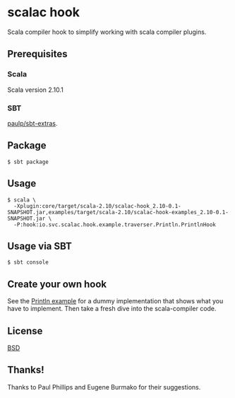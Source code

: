 scalac hook
===========
Scala compiler hook to simplify working with scala compiler plugins.

## Prerequisites

### Scala

Scala version 2.10.1

### SBT

[paulp/sbt-extras](https://github.com/paulp/sbt-extras).

## Package

```
$ sbt package
```

## Usage

```
$ scala \
  -Xplugin:core/target/scala-2.10/scalac-hook_2.10-0.1-SNAPSHOT.jar,examples/target/scala-2.10/scalac-hook-examples_2.10-0.1-SNAPSHOT.jar \
  -P:hook:io.svc.scalac.hook.example.traverser.Println.PrintlnHook
```

## Usage via SBT

```
$ sbt console
```


## Create your own hook

See the [Println example](https://github.com/svc-io/io.svc.scalac.hook/blob/master/examples/src/main/scala/io/svc/scalac/hook/example/traverser/Println.scala) 
for a dummy implementation that shows what you have to implement. Then take a fresh dive into the scala-compiler code.

## License

[BSD](http://www.opensource.org/licenses/bsd-license.php)

## Thanks!

Thanks to Paul Phillips and Eugene Burmako for their suggestions.
